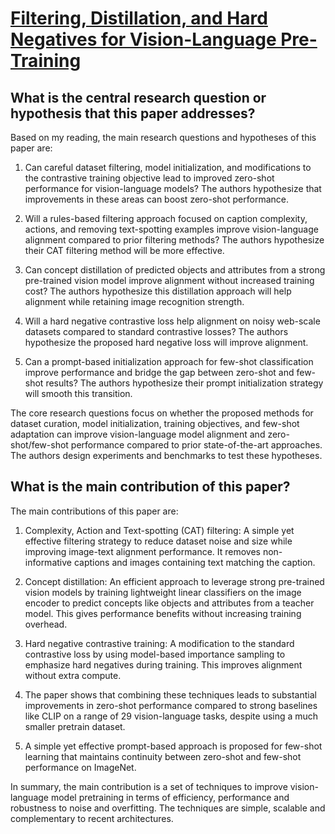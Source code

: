# [Filtering, Distillation, and Hard Negatives for Vision-Language   Pre-Training](https://arxiv.org/abs/2301.02280)

## What is the central research question or hypothesis that this paper addresses?

 Based on my reading, the main research questions and hypotheses of this paper are:

1) Can careful dataset filtering, model initialization, and modifications to the contrastive training objective lead to improved zero-shot performance for vision-language models? The authors hypothesize that improvements in these areas can boost zero-shot performance.

2) Will a rules-based filtering approach focused on caption complexity, actions, and removing text-spotting examples improve vision-language alignment compared to prior filtering methods? The authors hypothesize their CAT filtering method will be more effective. 

3) Can concept distillation of predicted objects and attributes from a strong pre-trained vision model improve alignment without increased training cost? The authors hypothesize this distillation approach will help alignment while retaining image recognition strength.

4) Will a hard negative contrastive loss help alignment on noisy web-scale datasets compared to standard contrastive losses? The authors hypothesize the proposed hard negative loss will improve alignment.

5) Can a prompt-based initialization approach for few-shot classification improve performance and bridge the gap between zero-shot and few-shot results? The authors hypothesize their prompt initialization strategy will smooth this transition.

The core research questions focus on whether the proposed methods for dataset curation, model initialization, training objectives, and few-shot adaptation can improve vision-language model alignment and zero-shot/few-shot performance compared to prior state-of-the-art approaches. The authors design experiments and benchmarks to test these hypotheses.


## What is the main contribution of this paper?

 The main contributions of this paper are:

1. Complexity, Action and Text-spotting (CAT) filtering: A simple yet effective filtering strategy to reduce dataset noise and size while improving image-text alignment performance. It removes non-informative captions and images containing text matching the caption.

2. Concept distillation: An efficient approach to leverage strong pre-trained vision models by training lightweight linear classifiers on the image encoder to predict concepts like objects and attributes from a teacher model. This gives performance benefits without increasing training overhead. 

3. Hard negative contrastive training: A modification to the standard contrastive loss by using model-based importance sampling to emphasize hard negatives during training. This improves alignment without extra compute.

4. The paper shows that combining these techniques leads to substantial improvements in zero-shot performance compared to strong baselines like CLIP on a range of 29 vision-language tasks, despite using a much smaller pretrain dataset.

5. A simple yet effective prompt-based approach is proposed for few-shot learning that maintains continuity between zero-shot and few-shot performance on ImageNet.

In summary, the main contribution is a set of techniques to improve vision-language model pretraining in terms of efficiency, performance and robustness to noise and overfitting. The techniques are simple, scalable and complementary to recent architectures.
